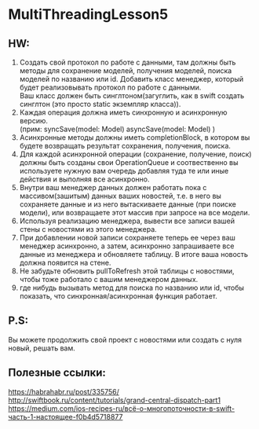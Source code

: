 # MultiThreadingLesson5

## HW: 
1. Создать свой протокол по работе с данными, там должны быть методы для сохранение моделей, получения моделей, поиска моделей по названию или id. Добавить класс менеджер, который будет реализовывать протокол по работе с данными.  
Ваш класс должен быть синглтоном(загуглить, как в swift создать синглтон (это просто static экземпляр класса)).   
2. Каждая операция должна иметь синхронную и асинхронную версию.   
(прим: syncSave(model: Model) asyncSave(model: Model) ) 
3. Асинхронные методы должны иметь completionBlock, в котором вы будете возвращать результат сохранения, получения, поиска.  
4. Для каждой асинхронной операции (сохранение, получение, поиск) должны быть созданы свои OperationQueue и соотвественно вы используете нужную вам очередь добавляя туда те или иные действия и выполняя все асинхронно.  
5. Внутри ваш менеджер данных должен работать пока с  массивом(зашитым) данных ваших новостей, т.е. в него вы сохраняете данные и из него вытаскиваете данные (при поиске модели), или возвращаете этот массив при запросе на все модели.   
6. Используя реализацию менеджера, вывести все записи вашей стены с новостями из этого менеджера.   
7. При добавлении новой записи сохраняете теперь ее через ваш менеджер асинхронно, а затем, асинхронно запрашиваете все данные из менеджера и обновляете таблицу. В итоге ваша новость должна появится на стене.  
8. Не забудьте обновить pullToRefresh этой таблицы с новостями, чтобы тоже работало с вашим менеджером данных.
8. где нибудь вызывать метод для поиска по названию или id, чтобы показать, что синхронная/асинхронная функция работает.  

## P.S: 
Вы можете продолжить свой проект с новостями или создать с нуля новый, решать вам. 

## Полезные ссылки: 

https://habrahabr.ru/post/335756/ 
http://swiftbook.ru/content/tutorials/grand-central-dispatch-part1
https://medium.com/ios-recipes-ru/всё-о-многопоточности-в-swift-часть-1-настоящее-f0b4d5718877
